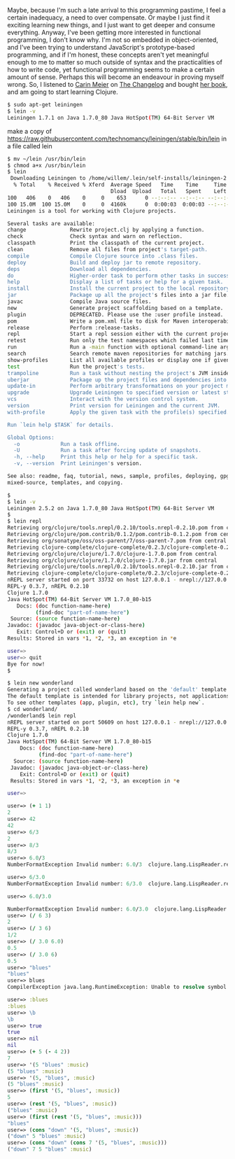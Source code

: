 
Maybe, because I'm such a late arrival to this programming pastime, I feel a certain inadequacy, a need to over compensate.  Or maybe I just find it exciting learning new things, and I just want to get deeper and consume everything.  Anyway, I've been getting more interested in functional programming, I don't know why.  I'm not so embedded in object-oriented, and I've been trying to understand JavaScript's prototype-based programming, and if I'm honest, these concepts aren't yet meaningful enough to me to matter so much outside of syntax and the practicalities of how to write code, yet functional programming seems to make a certain amount of sense. Perhaps this will become an endeavour in proving myself wrong. So, I listened to [Carin Meier][cm] on [The Changelog][cl] and bought [her book][lc], and am going to start learning Clojure.


```bash
$ sudo apt-get leiningen
$ lein -v
Leiningen 1.7.1 on Java 1.7.0_80 Java HotSpot(TM) 64-Bit Server VM
```

make a copy of https://raw.githubusercontent.com/technomancy/leiningen/stable/bin/lein in a file called lein

```bash
$ mv ~/lein /usr/bin/lein
$ chmod a+x /usr/bin/lein
$ lein
 Downloading Leiningen to /home/willem/.lein/self-installs/leiningen-2.5.2-standalone.jar now...                                                                       [1050/1997]
  % Total    % Received % Xferd  Average Speed   Time    Time     Time  Current
                                 Dload  Upload   Total   Spent    Left  Speed
100   406    0   406    0     0    653      0 --:--:-- --:--:-- --:--:--   652
100 15.0M  100 15.0M    0     0  4160k      0  0:00:03  0:00:03 --:--:-- 6334k
Leiningen is a tool for working with Clojure projects.

Several tasks are available:
change              Rewrite project.clj by applying a function.
check               Check syntax and warn on reflection.
classpath           Print the classpath of the current project.
clean               Remove all files from project's target-path.
compile             Compile Clojure source into .class files.
deploy              Build and deploy jar to remote repository.
deps                Download all dependencies.
do                  Higher-order task to perform other tasks in succession.
help                Display a list of tasks or help for a given task.
install             Install the current project to the local repository.
jar                 Package up all the project's files into a jar file.
javac               Compile Java source files.
new                 Generate project scaffolding based on a template.
plugin              DEPRECATED. Please use the :user profile instead.
pom                 Write a pom.xml file to disk for Maven interoperability.
release             Perform :release-tasks.
repl                Start a repl session either with the current project or standalone.
retest              Run only the test namespaces which failed last time around.
run                 Run a -main function with optional command-line arguments.
search              Search remote maven repositories for matching jars.
show-profiles       List all available profiles or display one if given an argument.
test                Run the project's tests.
trampoline          Run a task without nesting the project's JVM inside Leiningen's.
uberjar             Package up the project files and dependencies into a jar file.
update-in           Perform arbitrary transformations on your project map.
upgrade             Upgrade Leiningen to specified version or latest stable.
vcs                 Interact with the version control system.
version             Print version for Leiningen and the current JVM.
with-profile        Apply the given task with the profile(s) specified.

Run `lein help $TASK` for details.

Global Options:
  -o             Run a task offline.
  -U             Run a task after forcing update of snapshots.
  -h, --help     Print this help or help for a specific task.
  -v, --version  Print Leiningen's version.

See also: readme, faq, tutorial, news, sample, profiles, deploying, gpg,
mixed-source, templates, and copying.

$
$ lein -v
Leiningen 2.5.2 on Java 1.7.0_80 Java HotSpot(TM) 64-Bit Server VM
$
$ lein repl
Retrieving org/clojure/tools.nrepl/0.2.10/tools.nrepl-0.2.10.pom from central
Retrieving org/clojure/pom.contrib/0.1.2/pom.contrib-0.1.2.pom from central
Retrieving org/sonatype/oss/oss-parent/7/oss-parent-7.pom from central
Retrieving clojure-complete/clojure-complete/0.2.3/clojure-complete-0.2.3.pom from clojars
Retrieving org/clojure/clojure/1.7.0/clojure-1.7.0.pom from central
Retrieving org/clojure/clojure/1.7.0/clojure-1.7.0.jar from central
Retrieving org/clojure/tools.nrepl/0.2.10/tools.nrepl-0.2.10.jar from central
Retrieving clojure-complete/clojure-complete/0.2.3/clojure-complete-0.2.3.jar from clojars
nREPL server started on port 33732 on host 127.0.0.1 - nrepl://127.0.0.1:33732
REPL-y 0.3.7, nREPL 0.2.10
Clojure 1.7.0
Java HotSpot(TM) 64-Bit Server VM 1.7.0_80-b15
   Docs: (doc function-name-here)
         (find-doc "part-of-name-here")
 Source: (source function-name-here)
Javadoc: (javadoc java-object-or-class-here)
   Exit: Control+D or (exit) or (quit)
Results: Stored in vars *1, *2, *3, an exception in *e

user=>
user=> quit
Bye for now!
$
```

```bash
$ lein new wonderland
Generating a project called wonderland based on the 'default' template.
The default template is intended for library projects, not applications.
To see other templates (app, plugin, etc), try `lein help new`.
$ cd wonderland/
/wonderland$ lein repl
nREPL server started on port 50609 on host 127.0.0.1 - nrepl://127.0.0.1:50609
REPL-y 0.3.7, nREPL 0.2.10
Clojure 1.7.0
Java HotSpot(TM) 64-Bit Server VM 1.7.0_80-b15
    Docs: (doc function-name-here)
          (find-doc "part-of-name-here")
  Source: (source function-name-here)
 Javadoc: (javadoc java-object-or-class-here)
    Exit: Control+D or (exit) or (quit)
 Results: Stored in vars *1, *2, *3, an exception in *e

user=>
```

```clojure
user=> (+ 1 1)
2
user=> 42
42
user=> 6/3
2
user=> 8/3
8/3
user=> 6.0/3
NumberFormatException Invalid number: 6.0/3  clojure.lang.LispReader.readNumber (LispReader.java:330)

user=> 6/3.0
NumberFormatException Invalid number: 6/3.0  clojure.lang.LispReader.readNumber (LispReader.java:330)

user=> 6.0/3.0

NumberFormatException Invalid number: 6.0/3.0  clojure.lang.LispReader.readNumber (LispReader.java:330)
user=> (/ 6 3)
2
user=> (/ 3 6)
1/2
user=> (/ 3.0 6.0)
0.5
user=> (/ 3.0 6)
0.5
user=> "blues"
"blues"
user=> blues
CompilerException java.lang.RuntimeException: Unable to resolve symbol: blues in this context, compiling:(/tmp/form-init7599042722842248080.clj:1:1010)

user=> :blues
:blues
user=> \b
\b
user=> true
true
user=> nil
nil
user=> (+ 5 (- 4 2))
7
user=> '(5 "blues" :music)
(5 "blues" :music)
user=> '(5, "blues", :music)
(5 "blues" :music)
user=> (first '(5, "blues", :music))
5
user=> (rest '(5, "blues", :music))
("blues" :music)
user=> (first (rest '(5, "blues", :music)))
"blues"
user=> (cons "down" '(5, "blues", :music))
("down" 5 "blues" :music)
user=> (cons "down" (cons 7 '(5, "blues", :music)))
("down" 7 5 "blues" :music)
```

[cm]: https://twitter.com/gigasquid
[cl]: https://changelog.com/171/
[lc]: http://www.amazon.co.uk/Living-Clojure-Carin-Meier/dp/1491909048/ref=sr_1_1?ie=UTF8&qid=1441319254&sr=8-1&keywords=living+clojure
